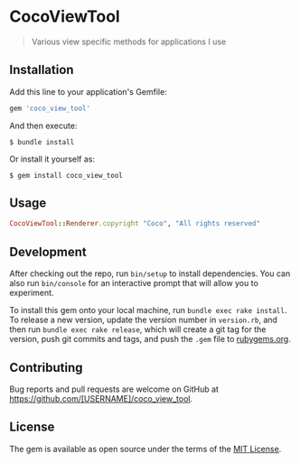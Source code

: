 # CocoViewTool

> Various view specific methods for applications I use

## Installation

Add this line to your application's Gemfile:

```ruby
gem 'coco_view_tool'
```

And then execute:

    $ bundle install

Or install it yourself as:

    $ gem install coco_view_tool

## Usage

```ruby
CocoViewTool::Renderer.copyright "Coco", "All rights reserved"
```

## Development

After checking out the repo, run `bin/setup` to install dependencies. You can also run `bin/console` for an interactive prompt that will allow you to experiment.

To install this gem onto your local machine, run `bundle exec rake install`. To release a new version, update the version number in `version.rb`, and then run `bundle exec rake release`, which will create a git tag for the version, push git commits and tags, and push the `.gem` file to [rubygems.org](https://rubygems.org).

## Contributing

Bug reports and pull requests are welcome on GitHub at https://github.com/[USERNAME]/coco_view_tool.


## License

The gem is available as open source under the terms of the [MIT License](https://opensource.org/licenses/MIT).
